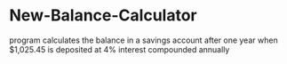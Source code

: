 # New-Balance-Calculator
program calculates the balance in a savings account after one year when $1,025.45 is deposited at 4% interest compounded annually
